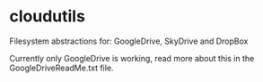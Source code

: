 cloudutils
==========

Filesystem abstractions for: GoogleDrive, SkyDrive and DropBox


Currently only GoogleDrive is working, read more about this in the GoogleDriveReadMe.txt file.
